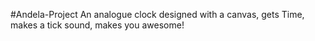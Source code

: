 #Andela-Project
An analogue clock
designed with a canvas, gets Time, makes a tick sound, makes you awesome!

